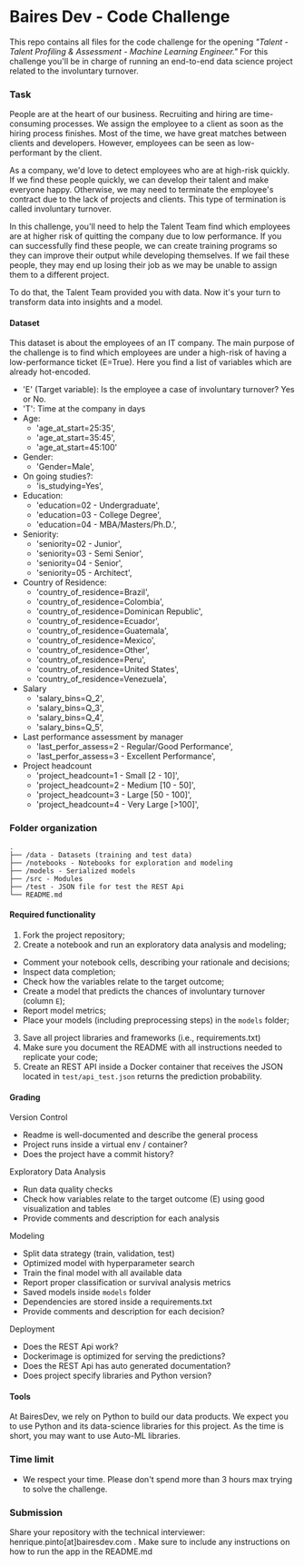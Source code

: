# Baires Dev - Code Challenge #

This repo contains all files for the code challenge for the opening 
*"Talent - Talent Profiling & Assessment - Machine Learning Engineer."*
For this challenge you'll be in charge of running an end-to-end data science
project related to the involuntary turnover.


### Task

People are at the heart of our business. Recruiting and hiring are
time-consuming processes. We assign the employee to a client as soon as the
hiring process finishes. Most of the time, we have great matches between
clients and developers. However, employees can be seen as low-performant by
the client.

As a company, we'd love to detect employees who are at high-risk quickly. If
we find these people quickly, we can develop their talent and make everyone
happy. Otherwise, we may need to terminate the employee's contract due to the
lack of projects and clients. This type of termination is called involuntary
turnover.

In this challenge, you'll need to help the Talent Team find which employees
are at higher risk of quitting the company due to low performance. If you can
successfully find these people, we can create training programs so they can
improve their output while developing themselves. If we fail these people,
they may end up losing their job as we may be unable to assign them to a
different project.

To do that, the Talent Team provided you with data. Now it's your turn to
transform data into insights and a model.


#### Dataset
This dataset is about the employees of an IT company. The main purpose of 
the challenge is to find which employees are under a high-risk of having 
a low-performance ticket (E=True). Here you find a list of variables which
are already hot-encoded.

* 'E' (Target variable): Is the employee a case of involuntary turnover? Yes
  or No.
* 'T': Time at the company in days
* Age: 
  - 'age_at_start=25:35',
  - 'age_at_start=35:45',
  - 'age_at_start=45:100'
* Gender: 
  - 'Gender=Male',
* On going studies?:
  - 'is_studying=Yes', 
* Education:
  - 'education=02 - Undergraduate',
  - 'education=03 - College Degree',
  - 'education=04 - MBA/Masters/Ph.D.',
* Seniority:
  - 'seniority=02 - Junior',
  - 'seniority=03 - Semi Senior',
  - 'seniority=04 - Senior',
  - 'seniority=05 - Architect',
* Country of Residence:
  - 'country_of_residence=Brazil',
  - 'country_of_residence=Colombia',
  - 'country_of_residence=Dominican Republic',
  - 'country_of_residence=Ecuador',
  - 'country_of_residence=Guatemala',
  - 'country_of_residence=Mexico',
  - 'country_of_residence=Other',
  - 'country_of_residence=Peru', 
  - 'country_of_residence=United States',
  - 'country_of_residence=Venezuela',
* Salary
  - 'salary_bins=Q_2',
  - 'salary_bins=Q_3',
  - 'salary_bins=Q_4',
  - 'salary_bins=Q_5',
* Last performance assessment by manager
  - 'last_perfor_assess=2 - Regular/Good Performance',
  - 'last_perfor_assess=3 - Excellent Performance',
* Project headcount
  - 'project_headcount=1 - Small [2 - 10]',
  - 'project_headcount=2 - Medium [10 - 50]',
  - 'project_headcount=3 - Large [50 - 100]',
  - 'project_headcount=4 - Very Large [>100]',


### Folder organization

```{bash}
.
├── /data - Datasets (training and test data)
├── /notebooks - Notebooks for exploration and modeling
├── /models - Serialized models
├── /src - Modules
├── /test - JSON file for test the REST Api
└── README.md
```


#### Required functionality

1. Fork the project repository;
2. Create a notebook and run an exploratory data analysis and modeling;
  - Comment your notebook cells, describing your rationale and decisions;
  - Inspect data completion;
  - Check how the variables relate to the target outcome;
  - Create a model that predicts the chances of involuntary turnover (column
   `E`);
  - Report model metrics;
  - Place your models (including preprocessing steps) in the `models` folder;
3. Save all project libraries and frameworks (i.e., requirements.txt) 
4. Make sure you document the README with all instructions needed to
   replicate your code;
5. Create an REST API inside a Docker container that receives the JSON
   located in `test/api_test.json`
   returns the prediction probability. 


#### Grading

Version Control
- Readme is well-documented and describe the general process
- Project runs inside a virtual env / container?
- Does the project have a commit history?

Exploratory Data Analysis
- Run data quality checks
- Check how variables relate to the target outcome (E) using good visualization and tables
- Provide comments and description for each analysis

Modeling
- Split data strategy (train, validation, test)
- Optimized model with hyperparameter search
- Train the final model with all available data
- Report proper classification or survival analysis metrics
- Saved models inside `models` folder
- Dependencies are stored inside a requirements.txt
- Provide comments and description for each decision?

Deployment
- Does the REST Api work?
- Dockerimage is optimized for serving the predictions?
- Does the REST Api has auto generated documentation?
- Does project specify libraries and Python version?

#### Tools

At BairesDev, we rely on Python to build our data products. We expect you to
use Python and its data-science libraries for this project. As the time is
short, you may want to use Auto-ML libraries.


### Time limit

* We respect your time. Please don't spend more than 3 hours max trying to
  solve the challenge. 


### Submission

Share your repository with the technical interviewer: 
henrique.pinto[at]bairesdev.com . Make sure to include any instructions on 
how to run the app in the README.md
